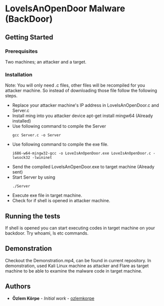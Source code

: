 # LoveIsAnOpenDoor Malware (BackDoor)


## Getting Started



### Prerequisites
Two machines; an attacker and a target.

### Installation
Note: You will only need .c files, other files will be recompiled for you attacker machine. 
So instead of downloading those file follow the following steps.

- Replace your attacker machine's IP address in LoveIsAnOpenDoor.c and Server.c 
- Install ming into you attacker device apt-get install mingw64 (Already installed)
- Use following command to compile the Server
	```
	gcc Server.c -o Server 
	```
- Use following command to compile the exe file. 
	```
	i686-w64-mingw32-gcc -o LoveIsAnOpenDoor.exe LoveIsAnOpenDoor.c -lwsock32 -lwininet 
	```
- Send the compiled LoveIsAnOpenDoor.exe to target machine  (Already sent)
- Start Server by using 
	```
	./Server
	```
- Execute exe file in target machine.
- Check for if shell is opened in attacker machine.

## Running the tests
If shell is opened you can start executing codes in target machine on your backdoor.
Try whoami, ls etc commands.



## Demonstration
Checkout the Demonstration.mp4, can be found in current repository. In demonstration, used Kali Linux machine as attacker and Flare as target machine to be able to examine the malware code in target machine.

## Authors

* **Özlem Körpe** - *Initial work* - [ozlemkorpe](https://github.com/ozlemkorpe)
